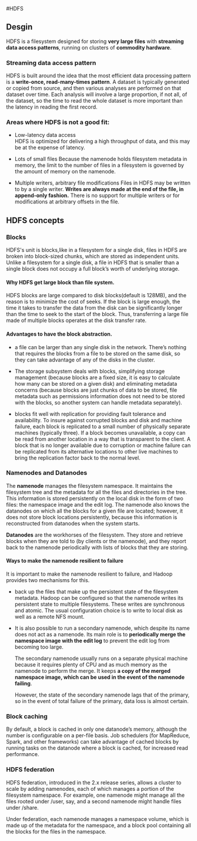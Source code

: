 #HDFS

## Desgin 
HDFS is a filesystem designed for storing **very large files** with **streaming data access patterns**, running on clusters of **commodity hardware**.

### Streaming data access pattern
HDFS is built around the idea that the most efficient data processing pattern is a **write-once, read-many-times pattern**. A dataset is typically generated or copied from source, and then various analyses are performed on that dataset over time. Each analysis will involve a large proportion, if not all, of the dataset, so the time to read the whole dataset is more important than the latency in reading the first record.

### Areas where HDFS is not a good fit:

+	Low-latency data access  
	HDFS is optimized for delivering a high throughput of data, and this may be at the expense of latency.
	
+	Lots of small files
	Because the namenode holds filesystem metadata in memory, the limit to the number of files in a filesystem is governed by the amount of memory on the namenode.
	
+	Multiple writers, arbitrary file modifications
	Files in HDFS may be written to by a single writer. **Writes are always made at the end of the file, in append-only fashion.** There is no support for multiple writers or for modifications at arbitrary offsets in the file.
	
## HDFS concepts

### Blocks
HDFS's unit is blocks,like in a filesystem for a single disk, files in HDFS are broken into block-sized chunks, which are stored as independent units. Unlike a filesystem for a single disk, a file in HDFS that is smaller than a single block does not occupy a full block’s worth of underlying storage.

#### Why HDFS get large block than file system.

HDFS blocks are large compared to disk blocks(default is 128MB), and the reason is to minimize the cost of seeks. If the block is large enough, the time it takes to transfer the data from the disk can be significantly longer than the time to seek to the start of the block. Thus, transferring a large file made of multiple blocks operates at the disk transfer rate.

#### Advantages to have the block abstraction.

+	a file can be larger than any single disk in the network. There’s nothing that requires the blocks from a file to be stored on the same disk, so they can take advantage of any of the disks in the cluster.

+	The storage subsystem deals with blocks, simplifying storage management (because blocks are a fixed size, it is easy to calculate how many can be stored on a given disk) and eliminating metadata concerns (because blocks are just chunks of data to be stored, file metadata such as permissions information does not need to be stored with the blocks, so another system can handle metadata separately).

+	blocks fit well with replication for providing fault tolerance and availability. To insure against corrupted blocks and disk and machine failure, each block is replicated to a small number of physically separate machines (typically three). If a block becomes unavailable, a copy can be read from another location in a way that is transparent to the client. A block that is no longer available due to corruption or machine failure can be replicated from its alternative locations to other live machines to bring the replication factor back to the normal level.

### Namenodes and Datanodes

The **namenode** manages the filesystem namespace. It maintains the filesystem tree and the metadata for all the files and directories in the tree. This information is stored persistently on the local disk in the form of two files: the namespace image and the edit log. The namenode also knows the datanodes on which all the blocks for a given file are located; however, it does not store block locations persistently, because this information is reconstructed from datanodes when the system starts.

**Datanodes** are the workhorses of the filesystem. They store and retrieve blocks when they are told to (by clients or the namenode), and they report back to the namenode periodically with lists of blocks that they are storing.

#### Ways to make the namenode resilient to failure
It is important to make the namenode resilient to failure, and Hadoop provides two mechanisms for this.

+	back up the files that make up the persistent state of the filesystem metadata. Hadoop can be configured so that the namenode writes its persistent state to multiple filesystems. These writes are synchronous and atomic. The usual configuration choice is to write to local disk as well as a remote NFS mount.

+	It is also possible to run a secondary namenode, which despite its name does not act as a namenode. Its main role is to **periodically merge the namespace image with the edit log** to prevent the edit log from becoming too large.

	The secondary namenode usually runs on a separate physical machine because it requires plenty of CPU and as much memory as the namenode to perform the merge. It keeps **a copy of the merged namespace image, which can be used in the event of the namenode failing**.
	
	However, the state of the secondary namenode lags that of the primary, so in the event of total failure of the primary, data loss is almost certain.
	
### Block caching

By default, a block is cached in only one datanode’s memory, although the number is configurable on a per-file basis. Job schedulers (for MapReduce, Spark, and other frameworks) can take advantage of cached blocks by running tasks on the datanode where a block is cached, for increased read performance. 

### HDFS federation
HDFS federation, introduced in the 2.x release series, allows a cluster to scale by adding namenodes, each of which manages a portion of the filesystem namespace. For example, one namenode might manage all the files rooted under /user, say, and a second namenode might handle files under /share.

Under federation, each namenode manages a namespace volume, which is made up of the metadata for the namespace, and a block pool containing all the blocks for the files in the namespace.